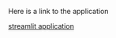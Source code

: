 Here is a link to the application

[streamlit application](https://kmitchen-streamlit-app-app-9kvs6d.streamlit.app/)